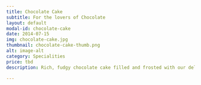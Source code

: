 ```yaml
---
title: Chocolate Cake
subtitle: For the lovers of Chocolate
layout: default
modal-id: chocolate-cake
date: 2014-07-15
img: chocolate-cake.jpg
thumbnail: chocolate-cake-thumb.png
alt: image-alt
category: Specialities
price: tbd
description: Rich, fudgy chocolate cake filled and frosted with our delicious chocolate buttercream. Decorated with chocolate flakes and chocolate ganache drizzle.

---
```

